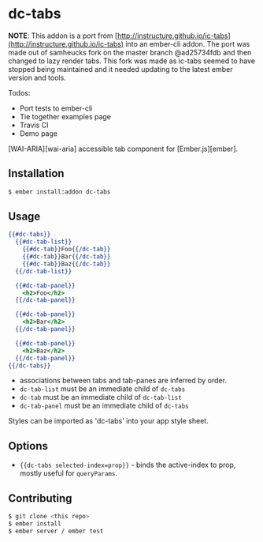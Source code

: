# dc-tabs

**NOTE**: This addon is a port from [http://instructure.github.io/ic-tabs](http://instructure.github.io/ic-tabs) into an ember-cli addon. The port was made out of samheucks fork on the master branch @ad25734fdb and then changed to lazy render tabs. This fork was made as ic-tabs seemed to have stopped being maintained and it needed updating to the latest ember version and tools.

Todos:
- Port tests to ember-cli
- Tie together examples page
- Travis CI
- Demo page


<!---
[![Build Status](https://travis-ci.org/instructure/dc-tabs.png?branch=master)](https://travis-ci.org/instructure/dc-tabs)
--->

[WAI-ARIA][wai-aria] accessible tab component for [Ember.js][ember].

<!---
Demo
----

http://instructure.github.io/dc-tabs
--->

Installation
------------

```sh
$ ember install:addon dc-tabs

```

Usage
-----

```handlebars
{{#dc-tabs}}
  {{#dc-tab-list}}
    {{#dc-tab}}Foo{{/dc-tab}}
    {{#dc-tab}}Bar{{/dc-tab}}
    {{#dc-tab}}Baz{{/dc-tab}}
  {{/dc-tab-list}}

  {{#dc-tab-panel}}
    <h2>Foo</h2>
  {{/dc-tab-panel}}

  {{#dc-tab-panel}}
    <h2>Bar</h2>
  {{/dc-tab-panel}}

  {{#dc-tab-panel}}
    <h2>Baz</h2>
  {{/dc-tab-panel}}
{{/dc-tabs}}
```

- associations between tabs and tab-panes are inferred by order.
- `dc-tab-list` must be an immediate child of `dc-tabs`
- `dc-tab` must be an immediate child of `dc-tab-list`
- `dc-tab-panel` must be an immediate child of `dc-tabs`

Styles can be imported as 'dc-tabs' into your app style sheet.

Options
-------

- `{{dc-tabs selected-index=prop}}` - binds the active-index to prop,
  mostly useful for `queryParams`.

Contributing
------------

```sh
$ git clone <this repo>
$ ember install
$ ember server / ember test
```
